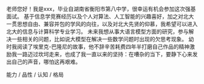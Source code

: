 老师您好！我是xxx，毕业自湖南省衡阳市第八中学，很幸运有机会参加这次强基面试。
基于信息学竞赛经历以及个人对算法、人工智能的兴趣喜好，加之对北大一贯思想自由、兼容并包的学风的向往，以及对北大先贤的仰慕，我希望可以进入北大的信息与计算科学专业学习。
未来我想从事大语言模型方面的研究，参与解决一些相关的问题，比如说大模型在解决一些数学问题时出现的欠思考现象。
幼时我阅读了埃里克-巴隆尼的故事，他不辞辛苦耗费四年半打磨自己作品的精神激励我一路迈过坎坷走来，也成了我一直以来的坚持：在嘈杂的当下，要静下心来发出自己的声音，哪怕这再艰难。


能力 / 品性 / 认知 / 格局
